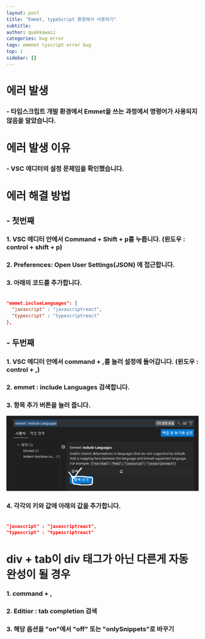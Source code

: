 ```yaml
---
layout: post
title: "Emmet, typeScript 환경에서 사용하기"
subtitle:
author: quokkawaii
categories: bug error
tags: emmnet tyscript error bug
top: 1
sidebar: []
---
```


# 에러 발생

### - 타입스크립트 개발 환경에서 Emmet을 쓰는 과정에서 명령어가 사용되지 않음을 알았습니다.

# 에러 발생 이유

### - VSC 에디터의 설정 문제임을 확인했습니다.

# 에러 해결 방법

## - 첫번째

### 1. VSC 에디터 안에서 Command + Shift + p를 누릅니다. (윈도우 : control + shift + p)

### 2. Preferences: Open User Settings(JSON) 에 접근합니다.

### 3. 아래의 코드를 추가합니다.

```json

"emmet.inclueLanguages": {
  "javascript" : "javascriptreact",
  "typescript" : "typescriptreact"
},

```

## - 두번째

### 1. VSC 에디터 안에서 command + ,를 눌러 설정에 들어갑니다. (윈도우 : control + ,)

### 2. emmet : include Languages 검색합니다.

### 3. 항목 추가 버튼을 눌러 줍니다.

![](../_imgs/2025_10_20_emmet/2025_10_20_emmet.png)

### 4. 각각의 키와 값에 아래의 값을 추가합니다.

```json

"javascript" : "javascriptreact",
"typescript" : "typescriptreact"

```

# div + tab이 div 태그가 아닌 다른게 자동 완성이 될 경우

### 1. command + ,

### 2. Editior : tab completion 검색

### 3. 해당 옵션을 "on"에서 "off" 또는 "onlySnippets"로 바꾸기
